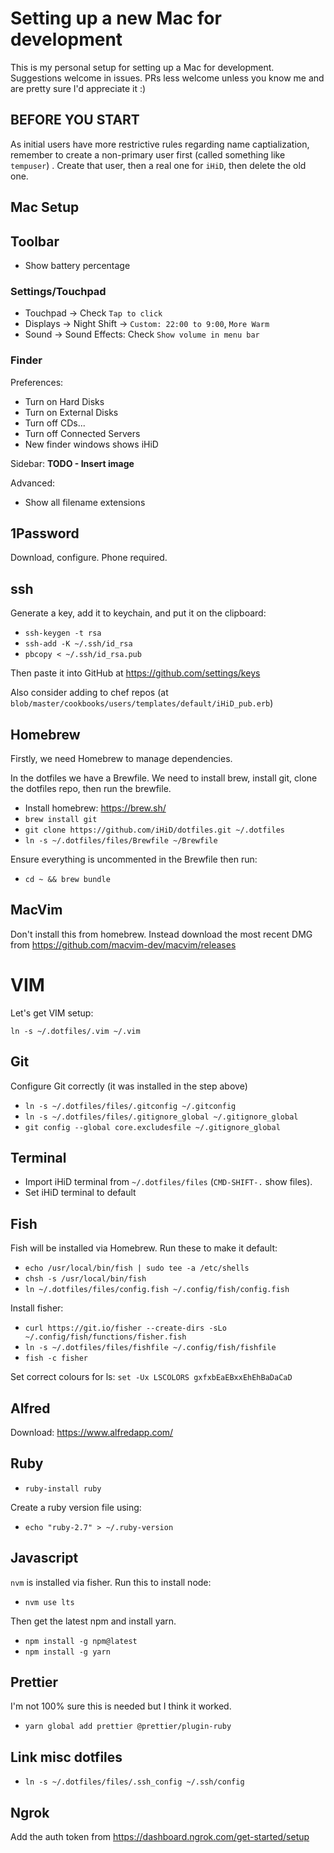 # Setting up a new Mac for development

This is my personal setup for setting up a Mac for development. Suggestions welcome in issues. PRs less welcome unless you know me and are pretty sure I'd appreciate it :)

## BEFORE YOU START

As initial users have more restrictive rules regarding name captialization, remember to create a non-primary user first (called something like `tempuser`) . Create that user, then a real one for `iHiD`, then delete the old one.

## Mac Setup

## Toolbar

- Show battery percentage

### Settings/Touchpad 

- Touchpad -> Check `Tap to click`
- Displays -> Night Shift -> `Custom: 22:00 to 9:00`, `More Warm`
- Sound -> Sound Effects: Check `Show volume in menu bar` 

### Finder

Preferences:
- Turn on Hard Disks
- Turn on External Disks
- Turn off CDs...
- Turn off Connected Servers
- New finder windows shows iHiD

Sidebar:
**TODO - Insert image**


Advanced:
- Show all filename extensions

## 1Password

Download, configure. Phone required.

## ssh

Generate a key, add it to keychain, and put it on the clipboard:

- `ssh-keygen -t rsa`
- `ssh-add -K ~/.ssh/id_rsa`
- `pbcopy < ~/.ssh/id_rsa.pub`

Then paste it into GitHub at https://github.com/settings/keys

Also consider adding to chef repos (at `blob/master/cookbooks/users/templates/default/iHiD_pub.erb`)

## Homebrew

Firstly, we need Homebrew to manage dependencies.

In the dotfiles we have a Brewfile. We need to install brew, install git, clone the dotfiles repo, then run the brewfile.

- Install homebrew: https://brew.sh/
- `brew install git`
- `git clone https://github.com/iHiD/dotfiles.git ~/.dotfiles`
- `ln -s ~/.dotfiles/files/Brewfile ~/Brewfile`

Ensure everything is uncommented in the Brewfile then run:
- `cd ~ && brew bundle`

## MacVim

Don't install this from homebrew. Instead download the most recent DMG from https://github.com/macvim-dev/macvim/releases

# VIM

Let's get VIM setup:

`ln -s ~/.dotfiles/.vim ~/.vim`

## Git

Configure Git correctly (it was installed in the step above)

- `ln -s ~/.dotfiles/files/.gitconfig ~/.gitconfig`
- `ln -s ~/.dotfiles/files/.gitignore_global ~/.gitignore_global`
- `git config --global core.excludesfile ~/.gitignore_global`

## Terminal

- Import iHiD terminal from `~/.dotfiles/files` (`CMD-SHIFT-.` show files).
- Set iHiD terminal to default

## Fish

Fish will be installed via Homebrew. Run these to make it default:

- `echo /usr/local/bin/fish | sudo tee -a /etc/shells`
- `chsh -s /usr/local/bin/fish`
- `ln ~/.dotfiles/files/config.fish ~/.config/fish/config.fish`

Install fisher:

- `curl https://git.io/fisher --create-dirs -sLo ~/.config/fish/functions/fisher.fish`
- `ln -s ~/.dotfiles/files/fishfile ~/.config/fish/fishfile`
- `fish -c fisher`

Set correct colours for ls:
`set -Ux LSCOLORS gxfxbEaEBxxEhEhBaDaCaD`

## Alfred

Download: https://www.alfredapp.com/

## Ruby

- `ruby-install ruby`

Create a ruby version file using:
- `echo "ruby-2.7" > ~/.ruby-version`

## Javascript

`nvm` is installed via fisher. Run this to install node:

- `nvm use lts`

Then get the latest npm and install yarn.

- `npm install -g npm@latest`
- `npm install -g yarn`

## Prettier

I'm not 100% sure this is needed but I think it worked.
- `yarn global add prettier @prettier/plugin-ruby`

## Link misc dotfiles

- `ln -s ~/.dotfiles/files/.ssh_config ~/.ssh/config`

## Ngrok

Add the auth token from https://dashboard.ngrok.com/get-started/setup
